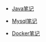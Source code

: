 <!-- docs/_sidebar.md -->

<!-- java -->
* [Java笔记](java/base.md "Java")

<!-- mysql -->

* [Mysql笔记](mysql/index.md "Mysql")

<!-- docker -->

* [Docker笔记](docker/index.md "docker")

